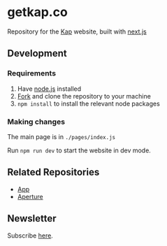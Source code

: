 # getkap.co

Repository for the [Kap] website, built with [next.js](https://github.com/zeit/next.js)

## Development

### Requirements

1.  Have [node.js] installed
2.  [Fork] and clone the repository to your machine
3.  `npm install` to install the relevant node packages

### Making changes

The main page is in `./pages/index.js`

Run `npm run dev` to start the website in dev mode.

[kap]: https://getkap.co
[node.js]: https://nodejs.org
[fork]: https://help.github.com/articles/fork-a-repo/

## Related Repositories

* [App](https://github.com/wulkano/kap)
* [Aperture](https://github.com/wulkano/aperture)

## Newsletter

Subscribe [here](http://eepurl.com/ch90_1).
